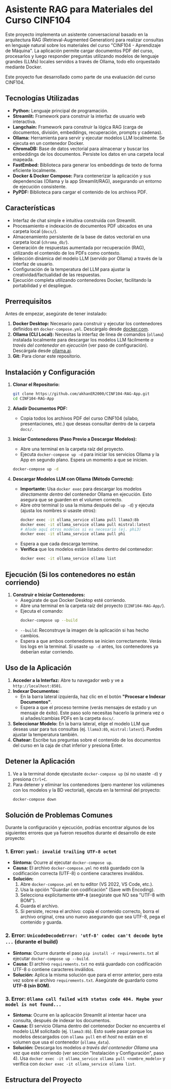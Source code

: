 # Asistente RAG para Materiales del Curso CINF104

Este proyecto implementa un asistente conversacional basado en la arquitectura RAG (Retrieval-Augmented Generation) para realizar consultas en lenguaje natural sobre los materiales del curso "CINF104 - Aprendizaje de Máquina". La aplicación permite cargar documentos PDF del curso, procesarlos y luego responder preguntas utilizando modelos de lenguaje grandes (LLMs) locales servidos a través de Ollama, todo ello orquestado mediante Docker.

Este proyecto fue desarrollado como parte de una evaluación del curso CINF104.

## Tecnologías Utilizadas

* **Python:** Lenguaje principal de programación.
* **Streamlit:** Framework para construir la interfaz de usuario web interactiva.
* **Langchain:** Framework para construir la lógica RAG (carga de documentos, división, embeddings, recuperación, prompts y cadenas).
* **Ollama:** Herramienta para servir y ejecutar modelos LLM localmente. Se ejecuta en un contenedor Docker.
* **ChromaDB:** Base de datos vectorial para almacenar y buscar los embeddings de los documentos. Persiste los datos en una carpeta local mapeada.
* **FastEmbed:** Biblioteca para generar los embeddings de texto de forma eficiente localmente.
* **Docker & Docker Compose:** Para contenerizar la aplicación y sus dependencias (Ollama y la app Streamlit/RAG), asegurando un entorno de ejecución consistente.
* **PyPDF:** Biblioteca para cargar el contenido de los archivos PDF.

## Características

* Interfaz de chat simple e intuitiva construida con Streamlit.
* Procesamiento e indexación de documentos PDF ubicados en una carpeta local (`docs/`).
* Almacenamiento persistente de la base de datos vectorial en una carpeta local (`chroma_db/`).
* Generación de respuestas aumentada por recuperación (RAG), utilizando el contenido de los PDFs como contexto.
* Selección dinámica del modelo LLM (servido por Ollama) a través de la interfaz de usuario.
* Configuración de la temperatura del LLM para ajustar la creatividad/factualidad de las respuestas.
* Ejecución completa utilizando contenedores Docker, facilitando la portabilidad y el despliegue.

## Prerrequisitos

Antes de empezar, asegúrate de tener instalado:

1.  **Docker Desktop:** Necesario para construir y ejecutar los contenedores definidos en `docker-compose.yml`. Descárgalo desde [docker.com](https://www.docker.com/products/docker-desktop/).
2.  **Ollama (CLI Local):** Necesitas la interfaz de línea de comandos (`ollama`) instalada localmente para descargar los modelos LLM fácilmente *a través del contenedor en ejecución* (ver paso de configuración). Descárgala desde [ollama.ai](https://ollama.ai/).
3.  **Git:** Para clonar este repositorio.

## Instalación y Configuración

1.  **Clonar el Repositorio:**
    ```bash
    git clone https://github.com/akhanER2000/CINF104-RAG-App.git
    cd CINF104-RAG-App 
    ```

2.  **Añadir Documentos PDF:**
    * Copia todos los archivos PDF del curso CINF104 (sílabo, presentaciones, etc.) que deseas consultar dentro de la carpeta `docs/`.

3.  **Iniciar Contenedores (Paso Previo a Descargar Modelos):**
    * Abre una terminal en la carpeta raíz del proyecto.
    * Ejecuta `docker-compose up -d` para iniciar los servicios Ollama y la App en segundo plano. Espera un momento a que se inicien.
    ```bash
    docker-compose up -d 
    ```

4.  **Descargar Modelos LLM con Ollama (Método Correcto):**
    * **Importante:** Usa `docker exec` para descargar los modelos *directamente dentro* del contenedor Ollama en ejecución. Esto asegura que se guarden en el volumen correcto.
    * Abre *otra* terminal (o usa la misma después del `up -d`) y ejecuta (ajusta los nombres si usaste otros):
        ```bash
        docker exec -it ollama_service ollama pull llama3:8b
        docker exec -it ollama_service ollama pull mistral:latest
        # Añade aquí otros modelos si es necesario (ej. phi3)
        docker exec -it ollama_service ollama pull phi 
        ```
    * Espera a que cada descarga termine.
    * **Verifica** que los modelos están listados dentro del contenedor:
        ```bash
        docker exec -it ollama_service ollama list
        ```

## Ejecución (Si los contenedores no están corriendo)

1.  **Construir e Iniciar Contenedores:**
    * Asegúrate de que Docker Desktop esté corriendo.
    * Abre una terminal en la carpeta raíz del proyecto (`CINF104-RAG-App/`).
    * Ejecuta el comando:
        ```bash
        docker-compose up --build
        ```
    * `--build`: Reconstruye la imagen de la aplicación si has hecho cambios.
    * Espera a que ambos contenedores se inicien correctamente. Verás los logs en la terminal. Si usaste `up -d` antes, los contenedores ya deberían estar corriendo.

## Uso de la Aplicación

1.  **Acceder a la Interfaz:** Abre tu navegador web y ve a `http://localhost:8501`.
2.  **Indexar Documentos:**
    * En la barra lateral izquierda, haz clic en el botón **"Procesar e Indexar Documentos"**.
    * Espera a que el proceso termine (verás mensajes de estado y un mensaje de éxito). Este paso solo necesitas hacerlo la primera vez o si añades/cambias PDFs en la carpeta `docs/`.
3.  **Seleccionar Modelo:** En la barra lateral, elige el modelo LLM que deseas usar para tus consultas (ej. `llama3:8b`, `mistral:latest`). Puedes ajustar la temperatura también.
4.  **Chatear:** Escribe tus preguntas sobre el contenido de los documentos del curso en la caja de chat inferior y presiona Enter.

## Detener la Aplicación

1.  Ve a la terminal donde ejecutaste `docker-compose up` (si no usaste `-d`) y presiona `Ctrl+C`.
2.  Para detener y eliminar los contenedores (pero mantener los volúmenes con los modelos y la BD vectorial), ejecuta en la terminal del proyecto:
    ```bash
    docker-compose down
    ```

## Solución de Problemas Comunes

Durante la configuración y ejecución, podrías encontrar algunos de los siguientes errores que ya fueron resueltos durante el desarrollo de este proyecto:

### 1. Error: `yaml: invalid trailing UTF-8 octet`

* **Síntoma:** Ocurre al ejecutar `docker-compose up`.
* **Causa:** El archivo `docker-compose.yml` no está guardado con la codificación correcta (UTF-8) o contiene caracteres inválidos.
* **Solución:**
    1.  Abre `docker-compose.yml` en tu editor (VS 2022, VS Code, etc.).
    2.  Usa la opción "Guardar con codificación" (Save with Encoding).
    3.  Selecciona explícitamente **`UTF-8`** (asegúrate que NO sea "UTF-8 with BOM").
    4.  Guarda el archivo.
    5.  Si persiste, recrea el archivo: copia el contenido correcto, borra el archivo original, crea uno nuevo asegurando que sea UTF-8, pega el contenido y guarda.

### 2. Error: `UnicodeDecodeError: 'utf-8' codec can't decode byte ...` (durante el build)

* **Síntoma:** Ocurre durante el paso `pip install -r requirements.txt` al ejecutar `docker-compose up --build`.
* **Causa:** El archivo `requirements.txt` no está guardado con codificación UTF-8 o contiene caracteres inválidos.
* **Solución:** Aplica la misma solución que para el error anterior, pero esta vez sobre el archivo `requirements.txt`. Asegúrate de guardarlo como **UTF-8 (sin BOM)**.

### 3. Error: `Ollama call failed with status code 404. Maybe your model is not found...`

* **Síntoma:** Ocurre en la aplicación Streamlit al intentar hacer una consulta, después de indexar los documentos.
* **Causa:** El servicio Ollama dentro del contenedor Docker no encuentra el modelo LLM solicitado (ej. `llama3:8b`). Esto suele pasar porque los modelos descargados con `ollama pull` en el *host* no están en el volumen que usa el contenedor (`ollama_data`).
* **Solución:** Descarga los modelos *a través del contenedor Ollama* una vez que esté corriendo (ver sección "Instalación y Configuración", paso 4). Usa `docker exec -it ollama_service ollama pull <nombre_modelo>` y verifica con `docker exec -it ollama_service ollama list`.

## Estructura del Proyecto
